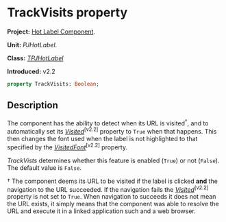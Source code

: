# TrackVisits property #

**Project:** [Hot Label Component](HotLabelComponent.md).

**Unit:** _PJHotLabel_.

**Class:** _[TPJHotLabel](TPJHotLabel.md)_

**Introduced:** v2.2

```pascal
property TrackVisits: Boolean;
```

## Description ##

The component has the ability to detect when its URL is visited<sup>†</sup>, and to automatically set its _[Visited](TPJHotLabelVisited.md)_<sup>[v2.2]</sup> property to `True` when that happens. This then changes the font used when the label is not highlighted to that specified by the _[VisitedFont](TPJHotLabelVisitedFont.md)_<sup>[v2.2]</sup> property.

_TrackVists_ determines whether this feature is enabled (`True`) or not (`False`). The default value is `False`.

† The component deems its URL to be visited if the label is clicked **and** the navigation to the URL succeeded. If the navigation fails the _[Visited](TPJHotLabelVisited.md)_<sup>[v2.2]</sup> property is not set to `True`. When navigation to succeeds it does not mean the URL exists, it simply means that the component was able to resolve the URL and execute it in a linked application such and a web browser.